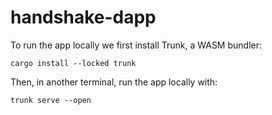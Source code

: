 # handshake-dapp

To run the app locally we first install Trunk, a WASM bundler:

```
cargo install --locked trunk
```

Then, in another terminal, run the app locally with:

```
trunk serve --open
```

